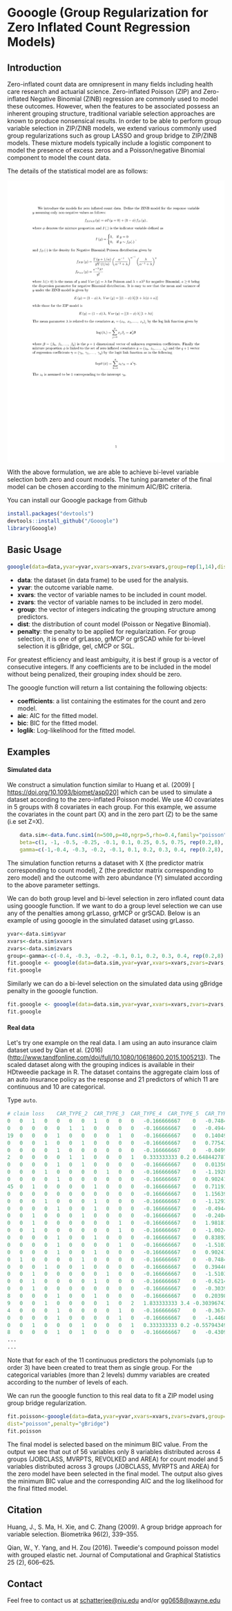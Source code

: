 # Gooogle (Group Regularization for Zero Inflated Count Regression Models)

## Introduction
Zero-inflated count data are omnipresent in many fields including health care research and actuarial science. Zero-inflated Poisson (ZIP) and Zero-inflated Negative Binomial (ZINB) regression are commonly used to model these outcomes. However, when the features to be associated possess an inherent grouping structure, traditional variable selection approaches are known to produce nonsensical results. In order to be able to perform group variable selection in ZIP/ZINB models, we extend various commonly used group regularizations such as group LASSO and group bridge to ZIP/ZINB models. These mixture models typically include a logistic component to model the presence of excess zeros and a Poisson/negative Binomial component to model the count data. 

The details of the statistical model are as follows:

<img src="misc/model.png" width="600" align="center">

With the above formulation, we are able to achieve bi-level variable selection both zero and count models. The tuning parameter of the final model can be chosen according to the minimum AIC/BIC criteria.  

You can install our Gooogle package from Github
```r
install.packages("devtools")
devtools::install_github("/Gooogle")
library(Gooogle)
```

## Basic Usage

```r
gooogle(data=data,yvar=yvar,xvars=xvars,zvars=xvars,group=rep(1,14),dist="poisson",penalty="gBridge")
```

- **data**: the dataset (in data frame) to be used for the analysis. 
- **yvar**:  the outcome variable name. 
- **xvars**: the vector of variable names to be included in count model.
- **zvars**: the vector of variable names to be included in zero model.
- **group**: the vector of integers indicating the grouping structure among predictors. 
- **dist**: the distribution of count model (Poisson or Negative Binomial).   
- **penalty**: the penalty to be applied for regularization. For group selection, it is one of grLasso, grMCP or grSCAD while for bi-level selection it is gBridge, gel, cMCP or SGL.  

For greatest efficiency and least ambiguity, it is best if group is a vector of consecutive integers. If any coefficients are to be included in the model without being penalized, their grouping index should be zero. 

The gooogle function will return a list containing the following objects:
- **coefficients**: a list containing the estimates for the count and zero model.  
- **aic**: AIC for the fitted model.  
- **bic**: BIC for the fitted model.  
- **loglik**: Log-likelihood for the fitted model.

## Examples

#### Simulated data  
We construct a simulation function similar to Huang et al. (2009) [ https://doi.org/10.1093/biomet/asp020] which can be used to simulate a dataset according to the zero-inflated Poisson model. We use 40 covariates in 5 groups with 8 covariates in each group. For this example, we assume the covariates in the count part (X) and in the zero part (Z) to be the same (i.e set Z=X).

```r
    data.sim<-data.func.sim1(n=500,p=40,ngrp=5,rho=0.4,family="poisson",
    beta=c(1, -1, -0.5, -0.25, -0.1, 0.1, 0.25, 0.5, 0.75, rep(0.2,8), rep(0,24)),
    gamma=c(-1,-0.4, -0.3, -0.2, -0.1, 0.1, 0.2, 0.3, 0.4, rep(0.2,8), rep(0,24)))
```

The simulation function returns a dataset with X (the predictor matrix corresponding to count model), Z (the predictor matrix corresponding to zero model) and the outcome with zero abundance (Y) simulated according to the above parameter settings. 

We can do both group level and bi-level selection in zero inflated count data using gooogle function. If we want to do a group level selection we can use any of the penalties among grLasso, grMCP or grSCAD. Below is an example of using gooogle in the simulated dataset using grLasso.

```r
yvar<-data.sim$yvar
xvars<-data.sim$xvars
zvars<-data.sim$zvars
group<-gamma<-c(-0.4, -0.3, -0.2, -0.1, 0.1, 0.2, 0.3, 0.4, rep(0.2,8), rep(0,24))
fit.gooogle <- gooogle(data=data.sim,yvar=yvar,xvars=xvars,zvars=zvars,group=group,dist="poisson",penalty="grLasso")
fit.gooogle
```
Similarly we can do a bi-level selection on the simulated data using gBridge penalty in the gooogle function.

```r
fit.gooogle <- gooogle(data=data.sim,yvar=yvar,xvars=xvars,zvars=zvars,group=group,dist="poisson",penalty="gBridge")
fit.gooogle
```

#### Real data  
Let's try one example on the real data. I am using an auto insurance claim dataset used by Qian et al. (2016) (http://www.tandfonline.com/doi/full/10.1080/10618600.2015.1005213). The scaled dataset along with the grouping indices is available in their HDtweedie package in R. The dataset contains the aggregate claim loss of an auto insurance policy as the response and 21 predictors of which 11 are continuous and 10 are categorical. 

Type ```auto```.
```r
# claim loss	CAR_TYPE_2	CAR_TYPE_3	CAR_TYPE_4	CAR_TYPE_5	CAR_TYPE_6	MAX_EDUC_2	MAX_EDUC_3	MAX_EDUC_4	MAX_EDUC_5	KIDSDRIV	KIDSDRIV2	KIDSDRIV3	TRAVTIME
0	0	1	0	0	0	0	1	0	0	0	-0.166666667	0	-0.748425538
0	0	0	0	0	1	1	0	0	0	0	-0.166666667	0	-0.494449479
19	0	0	0	1	0	0	0	0	1	0	-0.166666667	0	0.140490669
0	0	0	1	0	0	1	0	0	0	0	-0.166666667	0	0.775430816
0	0	0	0	1	0	0	0	0	0	0	-0.166666667	0	-0.049991376
2	0	0	0	0	1	1	0	0	0	1	0.333333333	0.2	0.648442787
0	0	0	0	1	0	1	0	0	0	0	-0.166666667	0	0.013502639
0	0	0	1	0	0	0	0	1	0	0	-0.166666667	0	-1.192883642
0	0	0	0	1	0	0	0	0	0	0	-0.166666667	0	0.902418846
45	0	1	0	0	0	0	1	0	0	0	-0.166666667	0	0.711936802
0	0	0	0	0	0	0	0	0	0	0	-0.166666667	0	1.156394905
0	0	0	1	0	0	0	1	0	0	0	-0.166666667	0	-1.129389627
0	0	0	0	1	0	0	1	0	0	0	-0.166666667	0	-0.494449479
0	0	1	0	0	0	1	0	0	0	0	-0.166666667	0	-0.24047342
0	0	1	0	0	0	0	0	0	1	0	-0.166666667	0	1.981817097
0	0	1	0	0	0	0	0	0	1	0	-0.166666667	0	-1.002401597
0	0	0	0	1	0	0	1	0	0	0	-0.166666667	0	0.838924831
0	0	0	0	1	0	0	0	0	1	0	-0.166666667	0	-1.510353716
0	0	0	0	1	0	0	1	0	0	0	-0.166666667	0	0.902418846
0	1	0	0	0	0	1	0	0	0	0	-0.166666667	0	-0.748425538
0	0	0	1	0	0	1	0	0	0	0	-0.166666667	0	0.394466728
0	0	1	0	0	0	0	0	1	0	0	-0.166666667	0	-1.510353716
0	0	1	0	0	0	0	1	0	0	0	-0.166666667	0	-0.621437509
0	0	1	0	0	0	0	0	0	0	0	-0.166666667	0	-0.303967435
8	0	0	0	1	0	0	1	0	0	0	-0.166666667	0	0.203984683
9	0	0	1	0	0	0	0	1	0	2	1.833333333	3.4	-0.303967435
4	0	0	0	1	0	0	0	0	1	0	-0.166666667	0	-0.36746145
0	0	0	0	1	0	0	0	0	1	0	-0.166666667	0	-1.446859701
0	0	1	0	0	0	1	0	0	0	1	0.333333333	0.2	-0.557943494
8	0	0	0	1	0	1	0	0	0	0	-0.166666667	0	-0.430955464
...
...
```

Note that for each of the 11 continuous predictors the polynomials (up to order 3)  have been created to treat them as single group. For the categorical variables (more than 2 levels) dummy variables are created according to the number of levels of each.     


We can run the gooogle function to this real data to fit a ZIP model using group bridge regularization. 

```r
fit.poisson<-gooogle(data=data,yvar=yvar,xvars=xvars,zvars=zvars,group=group,samegrp.overlap=T,crit="BIC"
dist="poisson",penalty="gBridge")
fit.poisson
```
The final model is selected based on the minimum BIC value. From the output we see that out of 56 variables only 8 variables distributed across 4 groups (JOBCLASS, MVRPTS, REVOLKED and  AREA) for count model and 5 variables distributed across 3 groups (JOBCLASS, MVRPTS and AREA) for the zero model have been selected in the final model. The output also gives the minimum BIC value and the corresponding AIC and the log likelihood for the final fitted model.

## Citation

Huang, J., S. Ma, H. Xie, and C. Zhang (2009). A group bridge approach for variable selection. Biometrika 96(2), 339–355.

Qian, W., Y. Yang, and H. Zou (2016). Tweedie's compound poisson model with grouped
elastic net. Journal of Computational and Graphical Statistics 25 (2), 606–625.


## Contact
Feel free to contact us at <schatterjee@niu.edu> and/or <gg0658@wayne.edu>
